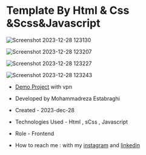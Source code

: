 # Template By Html & Css &Scss&Javascript


![Screenshot 2023-12-28 123130](https://github.com/reza-estabraghi/shop/assets/137290475/02f182eb-03c4-4f39-92bf-9772175ce538)

![Screenshot 2023-12-28 123207](https://github.com/reza-estabraghi/shop/assets/137290475/b35561c5-0ef6-4094-bdcf-4e5d52df4202)

![Screenshot 2023-12-28 123227](https://github.com/reza-estabraghi/shop/assets/137290475/5ef90b74-3586-42d6-baba-e5af30d2c3c7)

![Screenshot 2023-12-28 123243](https://github.com/reza-estabraghi/shop/assets/137290475/0d5eb5da-ac62-40d4-9d37-f3296d8333de)


- [Demo Project](https://shop-theta-black.vercel.app/) with vpn

- Developed by Mohammadreza Estabraghi 

- Created - 2023-dec-28

- Technologies Used - Html , sCss , Javascript 

- Role - Frontend

- How to reach me : with my [instagram](https://www.instagram.com/rezamr8web/?igshid=MzNlNGNkZWQ4Mg%3D%3D) and 
[linkedin](https://www.linkedin.com/in/mohammadreza-estabraghi-62334527a/)
